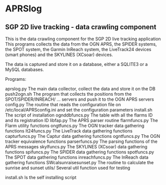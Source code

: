 # APRSlog

## SGP 2D live tracking - data crawling component

This is the data crawling component for the SGP 2D  live tracking application  
This programs collects the data from the OGN APRS, the SPIDER systems, the SPOT system, the Garmin InReach system, the LiveTrack24 devices (smart phones) and the SKYLINES (XCsoar) devices.

The data is captured and store it on a database, either a SQLITE3 or a MySQL databases.

Programs:

aprslog.py		The main data collector, collect the data and store it on the DB
push2ogn.sh		The program that collects the positions from the SPOT/SPIDER/INREACH/ ... servers and push it to the OGN APRS servers
config.py		The routine that reads the configuration file on /etc/local/APRSconfig.ini and set the configuration parameters
install.sh		The script of installation
ognddbfuncs.py		The table with all the flarms ID and its registration ID
libfap.py		The APRS parser routine
flarmfuncs.py		The Flarm utility functions
ongtfuncs.py		The OGN tracker data gathering functions
lt24funcs.py		The LiveTrack data gathering functions
capturfuncs.py		The Captur data gathering functions
ogntfuncs.py		The OGN tracker equivalence functions
parserfuncs.py		The parsing functions of the APRS messages
skylfuncs.py		The SKYLINES (XCsoar) data gathering functions
spifuncs.py		The SPIDER data gathering functions
spotfuncs.py		The SPOT data gathering functions
inreachfuncs.py		The InReach data gathering functions
SWcalsunraisesunset.py	The routine to calculate the sunrise and sunset
utils/			Several util function used for testing


install.sh		Is the self installing script
